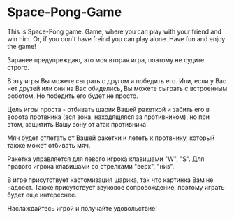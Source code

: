 # Space-Pong-Game
This is Space-Pong game. Game, where you can play with your friend and win him. Or, if you don't have freind you can play alone. Have fun and enjoy the game!

Заранее предупреждаю, это моя вторая игра, поэтому не судите строго.

В эту игры Вы можете сыграть с другом и победить его. Или, если у Вас нет друзей или они на Вас обиделись, Вы можете сыграть с встроенным роботом. Но победить его будет не просто.

Цель игры проста - отбивать шарик Вашей ракеткой и забить его в ворота протвника (вся зона, находящяяся за противником), но при этом, защитить Вашу зону от атак противника. 

Мяч будет отлетать от Вашей ракетки и лететь к протвнику, который также может отбивать мяч.

Ракетка управляется для левого игрока клавишами "W", "S". Для правого игрока клавишами со стрелками "верх", "низ".

В игре присутствует кастомизация шарика, так что картинка Вам не надоест. Также присутствует звуковое сопровождение, поэтому играть будет еще интереснее.

Наслаждайтесь игрой и получайте удовольствие!
